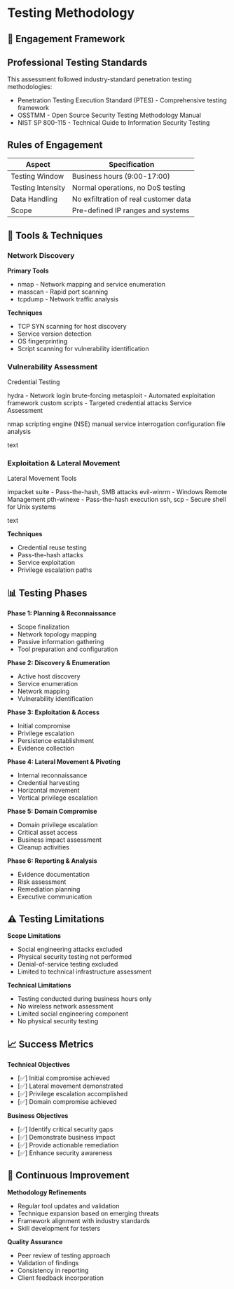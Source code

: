 # Testing Methodology
[](https://github.com/Vitor-D-Anjos/offensive-security-portfolio/tree/main/certifications#skill-development-timeline)  

## 🎯 Engagement Framework  
[](https://github.com/Vitor-D-Anjos/offensive-security-portfolio/blob/main/network-penetration-testing/lateral-movement-assessment/methodology/README.md#-engagement-framework)  

## Professional Testing Standards  
[](https://github.com/Vitor-D-Anjos/offensive-security-portfolio/blob/main/network-penetration-testing/lateral-movement-assessment/methodology/README.md#professional-testing-standards)  

This assessment followed industry-standard penetration testing methodologies:  
- Penetration Testing Execution Standard (PTES) - Comprehensive testing framework  
- OSSTMM - Open Source Security Testing Methodology Manual  
- NIST SP 800-115 - Technical Guide to Information Security Testing  

## Rules of Engagement  
[](https://github.com/Vitor-D-Anjos/offensive-security-portfolio/blob/main/network-penetration-testing/lateral-movement-assessment/methodology/README.md#rules-of-engagement)  

| Aspect          | Specification           |
|-----------------|------------------------|
| Testing Window  | Business hours (9:00-17:00)  |
| Testing Intensity | Normal operations, no DoS testing |
| Data Handling   | No exfiltration of real customer data |
| Scope           | Pre-defined IP ranges and systems |

## 🔧 Tools & Techniques  
[](https://github.com/Vitor-D-Anjos/offensive-security-portfolio/blob/main/network-penetration-testing/lateral-movement-assessment/methodology/README.md#-tools--techniques)  

### Network Discovery  
[](https://github.com/Vitor-D-Anjos/offensive-security-portfolio/blob/main/network-penetration-testing/lateral-movement-assessment/methodology/README.md#network-discovery)  

**Primary Tools**  
- nmap - Network mapping and service enumeration  
- masscan - Rapid port scanning  
- tcpdump - Network traffic analysis  

**Techniques**  
- TCP SYN scanning for host discovery  
- Service version detection  
- OS fingerprinting  
- Script scanning for vulnerability identification  

### Vulnerability Assessment  

Credential Testing

hydra - Network login brute-forcing
metasploit - Automated exploitation framework
custom scripts - Targeted credential attacks
Service Assessment

nmap scripting engine (NSE)
manual service interrogation
configuration file analysis

text

### Exploitation & Lateral Movement  

Lateral Movement Tools

impacket suite - Pass-the-hash, SMB attacks
evil-winrm - Windows Remote Management
pth-winexe - Pass-the-hash execution
ssh, scp - Secure shell for Unix systems

text

**Techniques**  
- Credential reuse testing  
- Pass-the-hash attacks  
- Service exploitation  
- Privilege escalation paths  

## 📊 Testing Phases  

**Phase 1: Planning & Reconnaissance**  
- Scope finalization  
- Network topology mapping  
- Passive information gathering  
- Tool preparation and configuration  

**Phase 2: Discovery & Enumeration**  
- Active host discovery  
- Service enumeration  
- Network mapping  
- Vulnerability identification  

**Phase 3: Exploitation & Access**  
- Initial compromise  
- Privilege escalation  
- Persistence establishment  
- Evidence collection  

**Phase 4: Lateral Movement & Pivoting**  
- Internal reconnaissance  
- Credential harvesting  
- Horizontal movement  
- Vertical privilege escalation  

**Phase 5: Domain Compromise**  
- Domain privilege escalation  
- Critical asset access  
- Business impact assessment  
- Cleanup activities  

**Phase 6: Reporting & Analysis**  
- Evidence documentation  
- Risk assessment  
- Remediation planning  
- Executive communication  

## ⚠️ Testing Limitations  

**Scope Limitations**  
- Social engineering attacks excluded  
- Physical security testing not performed  
- Denial-of-service testing excluded  
- Limited to technical infrastructure assessment  

**Technical Limitations**  
- Testing conducted during business hours only  
- No wireless network assessment  
- Limited social engineering component  
- No physical security testing  

## 📈 Success Metrics  

**Technical Objectives**  
- [✅] Initial compromise achieved  
- [✅] Lateral movement demonstrated  
- [✅] Privilege escalation accomplished  
- [✅] Domain compromise achieved  

**Business Objectives**  
- [✅] Identify critical security gaps  
- [✅] Demonstrate business impact  
- [✅] Provide actionable remediation  
- [✅] Enhance security awareness  

## 🔄 Continuous Improvement  

**Methodology Refinements**  
- Regular tool updates and validation  
- Technique expansion based on emerging threats  
- Framework alignment with industry standards  
- Skill development for testers  

**Quality Assurance**  
- Peer review of testing approach  
- Validation of findings  
- Consistency in reporting  
- Client feedback incorporation  

